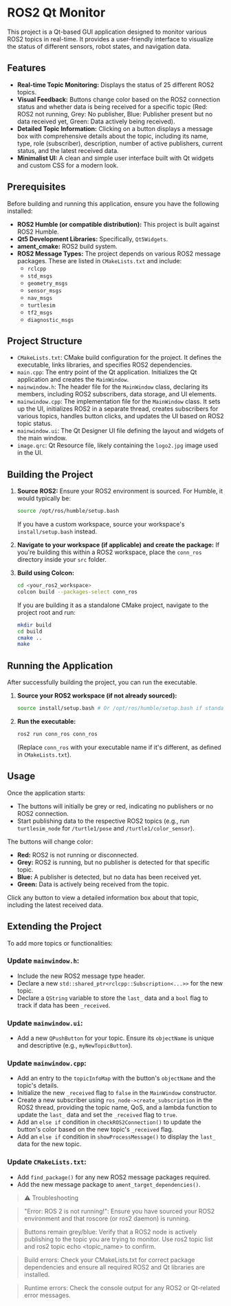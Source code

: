 # ROS2 Qt Monitor

This project is a Qt-based GUI application designed to monitor various ROS2 topics in real-time. It provides a user-friendly interface to visualize the status of different sensors, robot states, and navigation data.

## Features

* **Real-time Topic Monitoring:** Displays the status of 25 different ROS2 topics.
* **Visual Feedback:** Buttons change color based on the ROS2 connection status and whether data is being received for a specific topic (Red: ROS2 not running, Grey: No publisher, Blue: Publisher present but no data received yet, Green: Data actively being received).
* **Detailed Topic Information:** Clicking on a button displays a message box with comprehensive details about the topic, including its name, type, role (subscriber), description, number of active publishers, current status, and the latest received data.
* **Minimalist UI:** A clean and simple user interface built with Qt widgets and custom CSS for a modern look.

## Prerequisites

Before building and running this application, ensure you have the following installed:

* **ROS2 Humble (or compatible distribution):** This project is built against ROS2 Humble.
* **Qt5 Development Libraries:** Specifically, `Qt5Widgets`.
* **ament_cmake:** ROS2 build system.
* **ROS2 Message Types:** The project depends on various ROS2 message packages. These are listed in `CMakeLists.txt` and include:
    * `rclcpp`
    * `std_msgs`
    * `geometry_msgs`
    * `sensor_msgs`
    * `nav_msgs`
    * `turtlesim`
    * `tf2_msgs`
    * `diagnostic_msgs`

## Project Structure

* `CMakeLists.txt`: CMake build configuration for the project. It defines the executable, links libraries, and specifies ROS2 dependencies.
* `main.cpp`: The entry point of the Qt application. Initializes the Qt application and creates the `MainWindow`.
* `mainwindow.h`: The header file for the `MainWindow` class, declaring its members, including ROS2 subscribers, data storage, and UI elements.
* `mainwindow.cpp`: The implementation file for the `MainWindow` class. It sets up the UI, initializes ROS2 in a separate thread, creates subscribers for various topics, handles button clicks, and updates the UI based on ROS2 topic status.
* `mainwindow.ui`: The Qt Designer UI file defining the layout and widgets of the main window.
* `image.qrc`: Qt Resource file, likely containing the `logo2.jpg` image used in the UI.

## Building the Project

1.  **Source ROS2:**
    Ensure your ROS2 environment is sourced. For Humble, it would typically be:

    ```bash
    source /opt/ros/humble/setup.bash
    ```

    If you have a custom workspace, source your workspace's `install/setup.bash` instead.

2.  **Navigate to your workspace (if applicable) and create the package:**
    If you're building this within a ROS2 workspace, place the `conn_ros` directory inside your `src` folder.

3.  **Build using Colcon:**

    ```bash
    cd <your_ros2_workspace>
    colcon build --packages-select conn_ros
    ```

    If you are building it as a standalone CMake project, navigate to the project root and run:

    ```bash
    mkdir build
    cd build
    cmake ..
    make
    ```

## Running the Application

After successfully building the project, you can run the executable.

1.  **Source your ROS2 workspace (if not already sourced):**

    ```bash
    source install/setup.bash # Or /opt/ros/humble/setup.bash if standalone
    ```

2.  **Run the executable:**

    ```bash
    ros2 run conn_ros conn_ros
    ```

    (Replace `conn_ros` with your executable name if it's different, as defined in `CMakeLists.txt`).

## Usage

Once the application starts:

* The buttons will initially be grey or red, indicating no publishers or no ROS2 connection.
* Start publishing data to the respective ROS2 topics (e.g., run `turtlesim_node` for `/turtle1/pose` and `/turtle1/color_sensor`).

The buttons will change color:

* **Red:** ROS2 is not running or disconnected.
* **Grey:** ROS2 is running, but no publisher is detected for that specific topic.
* **Blue:** A publisher is detected, but no data has been received yet.
* **Green:** Data is actively being received from the topic.

Click any button to view a detailed information box about that topic, including the latest received data.

## Extending the Project

To add more topics or functionalities:

### Update `mainwindow.h`:

* Include the new ROS2 message type header.
* Declare a new `std::shared_ptr<rclcpp::Subscription<...>>` for the new topic.
* Declare a `QString` variable to store the `last_` data and a `bool` flag to track if data has been `_received`.

### Update `mainwindow.ui`:

* Add a new `QPushButton` for your topic. Ensure its `objectName` is unique and descriptive (e.g., `myNewTopicButton`).

### Update `mainwindow.cpp`:

* Add an entry to the `topicInfoMap` with the button's `objectName` and the topic's details.
* Initialize the new `_received` flag to `false` in the `MainWindow` constructor.
* Create a new subscriber using `ros_node->create_subscription` in the ROS2 thread, providing the topic name, QoS, and a lambda function to update the `last_` data and set the `_received` flag to `true`.
* Add an `else if` condition in `checkROS2Connection()` to update the button's color based on the new topic's `_received` flag.
* Add an `else if` condition in `showProcessMessage()` to display the `last_` data for the new topic.

### Update `CMakeLists.txt`:

* Add `find_package()` for any new ROS2 message packages required.
* Add the new message package to `ament_target_dependencies()`.


>  ⚠️ Troubleshooting

>"Error: ROS 2 is not running!": Ensure you have sourced your ROS2 environment and that roscore (or ros2 daemon) is running.

>Buttons remain grey/blue: Verify that a ROS2 node is actively publishing to the topic you are trying to monitor. Use ros2 topic list and ros2 topic echo <topic_name> to confirm.

>Build errors: Check your CMakeLists.txt for correct package dependencies and ensure all required ROS2 and Qt libraries are installed.

>Runtime errors: Check the console output for any ROS2 or Qt-related error messages.